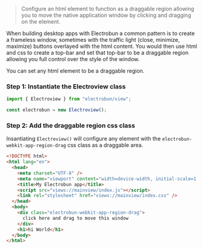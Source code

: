 > Configure an html element to function as a draggable region allowing you to move the native application window by clicking and dragging on the element.

When building desktop apps with Electrobun a common pattern is to create a frameless window, sometimes with the traffic light (close, minimize, maximize) buttons overlayed with the html content. You would then use html and css to create a top-bar and set that top-bar to be a draggable region allowing you full control over the style of the window.

You can set any html element to be a draggable region.

### Step 1: Instantiate the Electroview class

```typescript title="/src/mainview/index.ts"
import { Electroview } from "electrobun/view";

const electrobun = new Electroview();
```

### Step 2: Add the draggable region css class

Insantiating `Electroview()` will configure any element with the `electrobun-webkit-app-region-drag` css class as a draggable area.

```html title="/src/mainview/index.html"
<!DOCTYPE html>
<html lang="en">
  <head>
    <meta charset="UTF-8" />
    <meta name="viewport" content="width=device-width, initial-scale=1.0" />
    <title>My Electrobun app</title>
    <script src="views://mainview/index.js"></script>
    <link rel="stylesheet" href="views://mainview/index.css" />
  </head>
  <body>
    <div class="electrobun-webkit-app-region-drag">
      click here and drag to move this window
    </div>
    <h1>hi World</h1>
  </body>
</html>
```
